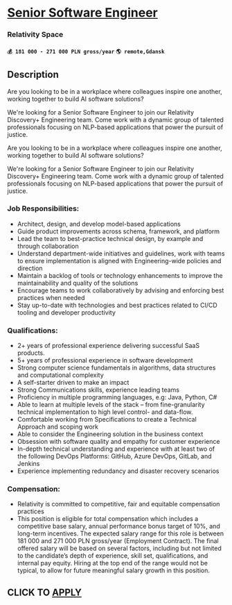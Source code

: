 # [Senior Software Engineer](https://www.remotewlb.com/apply/senior-software-engineer-122452)  
### Relativity Space  
#### `💰 181 000 - 271 000 PLN gross/year` `🌎 remote,Gdansk`  

## Description

Are you looking to be in a workplace where colleagues inspire one another, working together to build AI software solutions?

We're looking for a Senior Software Engineer to join our Relativity Discovery+ Engineering team. Come work with a dynamic group of talented professionals focusing on NLP-based applications that power the pursuit of justice.

  

Are you looking to be in a workplace where colleagues inspire one another, working together to build AI software solutions?

We're looking for a Senior Software Engineer to join our Relativity Discovery+ Engineering team. Come work with a dynamic group of talented professionals focusing on NLP-based applications that power the pursuit of justice.

  

### Job Responsibilities:

* Architect, design, and develop model-based applications 
* Guide product improvements across schema, framework, and platform 
* Lead the team to best-practice technical design, by example and through collaboration 
* Understand department-wide initiatives and guidelines, work with teams to ensure implementation is aligned with Engineering-wide policies and direction 
* Maintain a backlog of tools or technology enhancements to improve the maintainability and quality of the solutions 
* Encourage teams to work collaboratively by advising and enforcing best practices when needed 
* Stay up-to-date with technologies and best practices related to CI/CD tooling and developer productivity 

  

### Qualifications:

* 2+ years of professional experience delivering successful SaaS products. 
* 5+ years of professional experience in software development 
* Strong computer science fundamentals in algorithms, data structures and computational complexity 
* A self-starter driven to make an impact 
* Strong Communications skills, experience leading teams 
* Proficiency in multiple programming languages, e.g: Java, Python, C# 
* Able to learn at multiple levels of the stack – from fine-granularity technical implementation to high level control- and data-flow. 
* Comfortable working from Specifications to create a Technical Approach and scoping work 
* Able to consider the Engineering solution in the business context 
* Obsession with software quality and empathy for customer experience 
* In-depth technical understanding and experience with at least two of the following DevOps Platforms: GitHub, Azure DevOps, GitLab, and Jenkins 
* Experience implementing redundancy and disaster recovery scenarios 

  

### Compensation:

* Relativity is committed to competitive, fair and equitable compensation practices 
* This position is eligible for total compensation which includes a competitive base salary, annual performance bonus target of 10%, and long-term incentives. The expected salary range for this role is between 181 000 and 271 000 PLN gross/year (Employment Contract). The final offered salary will be based on several factors, including but not limited to the candidate’s depth of experience, skill set, qualifications, and internal pay equity. Hiring at the top end of the range would not be typical, to allow for future meaningful salary growth in this position. 

  

  
## CLICK TO [APPLY](https://www.remotewlb.com/apply/senior-software-engineer-122452)

